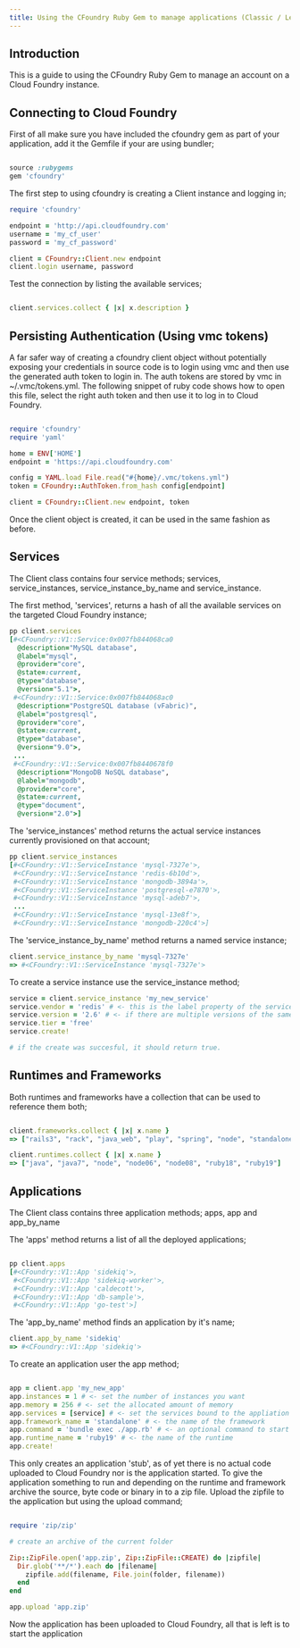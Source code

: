 ```yaml
---
title: Using the CFoundry Ruby Gem to manage applications (Classic / Legacy Cloud Foundry)
---
```


## <a id='intro'></a>Introduction ##

This is a guide to using the CFoundry Ruby Gem to manage an account on a Cloud Foundry instance.

## <a id='connecting'></a>Connecting to Cloud Foundry ##

First of all make sure you have included the cfoundry gem as part of your application, add it the Gemfile if your are using bundler;

~~~ruby

source :rubygems
gem 'cfoundry'

~~~

The first step to using cfoundry is creating a Client instance and logging in;

~~~ruby
require 'cfoundry'

endpoint = 'http://api.cloudfoundry.com'
username = 'my_cf_user'
password = 'my_cf_password'

client = CFoundry::Client.new endpoint
client.login username, password
~~~

Test the connection by listing the available services;

~~~ruby

client.services.collect { |x| x.description }

~~~

## <a id='persist-authentication'></a>Persisting Authentication (Using vmc tokens) ##

A far safer way of creating a cfoundry client object without potentially exposing your credentials in source code is to login using vmc and then use the generated auth token to login in. The auth tokens are stored by vmc in ~/.vmc/tokens.yml. The following snippet of ruby code shows how to open this file, select the right auth token and then use it to log in to Cloud Foundry.

~~~ruby

require 'cfoundry'
require 'yaml'

home = ENV['HOME']
endpoint = 'https://api.cloudfoundry.com'

config = YAML.load File.read("#{home}/.vmc/tokens.yml")
token = CFoundry::AuthToken.from_hash config[endpoint]

client = CFoundry::Client.new endpoint, token

~~~

Once the client object is created, it can be used in the same fashion as before. 

## <a id='services'></a>Services ##

The Client class contains four service methods; services, service_instances, service_instance_by_name and service_instance.

The first method, 'services', returns a hash of all the available services on the targeted Cloud Foundry instance;

~~~ruby
pp client.services
[#<CFoundry::V1::Service:0x007fb844068ca0
  @description="MySQL database",
  @label="mysql",
  @provider="core",
  @state=:current,
  @type="database",
  @version="5.1">,
 #<CFoundry::V1::Service:0x007fb844068ac0
  @description="PostgreSQL database (vFabric)",
  @label="postgresql",
  @provider="core",
  @state=:current,
  @type="database",
  @version="9.0">,
 ...
 #<CFoundry::V1::Service:0x007fb8440678f0
  @description="MongoDB NoSQL database",
  @label="mongodb",
  @provider="core",
  @state=:current,
  @type="document",
  @version="2.0">]
~~~

The 'service_instances' method returns the actual service instances currently provisioned on that account;

~~~ruby
pp client.service_instances
[#<CFoundry::V1::ServiceInstance 'mysql-7327e'>,
 #<CFoundry::V1::ServiceInstance 'redis-6b10d'>,
 #<CFoundry::V1::ServiceInstance 'mongodb-3894a'>,
 #<CFoundry::V1::ServiceInstance 'postgresql-e7870'>,
 #<CFoundry::V1::ServiceInstance 'mysql-adeb7'>,
 ...
 #<CFoundry::V1::ServiceInstance 'mysql-13e8f'>,
 #<CFoundry::V1::ServiceInstance 'mongodb-220c4'>]
~~~

The 'service\_instance\_by_name' method returns a named service instance;

~~~ruby
client.service_instance_by_name 'mysql-7327e'
=> #<CFoundry::V1::ServiceInstance 'mysql-7327e'>
~~~

To create a service instance use the service_instance method;

~~~ruby
service = client.service_instance 'my_new_service'
service.vendor = 'redis' # <- this is the label property of the service 
service.version = '2.6' # <- if there are multiple versions of the same service, specify the one required
service.tier = 'free'
service.create!

# if the create was succesful, it should return true.
~~~
## <a id='runtimes-and-frameworks'></a>Runtimes and Frameworks ##

Both runtimes and frameworks have a collection that can be used to reference them both;

~~~ruby

client.frameworks.collect { |x| x.name }
=> ["rails3", "rack", "java_web", "play", "spring", "node", "standalone", "lift", "sinatra", "grails"]

client.runtimes.collect { |x| x.name }
=> ["java", "java7", "node", "node06", "node08", "ruby18", "ruby19"]

~~~

## <a id='applications'></a>Applications ##

The Client class contains three application methods; apps, app and app_by_name

The 'apps' method returns a list of all the deployed applications;

~~~ruby

pp client.apps
[#<CFoundry::V1::App 'sidekiq'>,
 #<CFoundry::V1::App 'sidekiq-worker'>,
 #<CFoundry::V1::App 'caldecott'>,
 #<CFoundry::V1::App 'db-sample'>,
 #<CFoundry::V1::App 'go-test'>] 

~~~

The 'app\_by\_name' method finds an application by it's name;

~~~ruby
client.app_by_name 'sidekiq'
=> #<CFoundry::V1::App 'sidekiq'>
~~~

To create an application user the app method;

~~~ ruby

app = client.app 'my_new_app'
app.instances = 1 # <- set the number of instances you want
app.memory = 256 # <- set the allocated amount of memory
app.services = [service] # <- set the services bound to the appliation as an array of references to service_instance objects (optional)
app.framework_name = 'standalone' # <- the name of the framework
app.command = 'bundle exec ./app.rb' # <- an optional command to start the application (if standalone)
app.runtime_name = 'ruby19' # <- the name of the runtime
app.create!

~~~

This only creates an application 'stub', as of yet there is no actual code uploaded to Cloud Foundry nor is the application started. To give the application something to run and depending on the runtime and framework archive the source, byte code or binary in to a zip file. Upload the zipfile to the application but using the upload command;

~~~ruby

require 'zip/zip'

# create an archive of the current folder

Zip::ZipFile.open('app.zip', Zip::ZipFile::CREATE) do |zipfile|
  Dir.glob('**/*').each do |filename|
    zipfile.add(filename, File.join(folder, filename))
  end
end

app.upload 'app.zip'

~~~

Now the application has been uploaded to Cloud Foundry, all that is left is to start the application